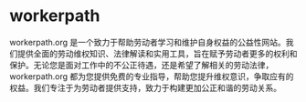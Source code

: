 # workerpath
workerpath.org 是一个致力于帮助劳动者学习和维护自身权益的公益性网站。我们提供全面的劳动维权知识、法律解读和实用工具，旨在赋予劳动者更多的权利和保护。无论您是面对工作中的不公正待遇，还是希望了解相关的劳动法律，workerpath.org 都为您提供免费的专业指导，帮助您提升维权意识，争取应有的权益。我们专注于为劳动者提供支持，致力于构建更加公正和谐的劳动关系。

